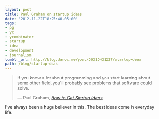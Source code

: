 ```yaml
---
layout: post
title: Paul Graham on startup ideas
date: '2012-11-22T18:25:40-05:00'
tags:
- pg
- yc
- ycombinator
- startup
- idea
- development
- journalism
tumblr_url: http://blog.danoc.me/post/36315431227/startup-deas
path: /blog/startup-deas
---
```


> If you know a lot about programming and you start learning about some other
field, you'll probably see problems that software could solve.
>
> &mdash; Paul Graham, _[How to Get Startup Ideas](http://paulgraham.com/startupideas.html)_

I've always been a huge believer in this. The best ideas come in everyday life.
